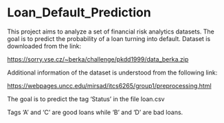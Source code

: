 # Loan_Default_Prediction

This project aims to analyze a set of financial risk analytics datasets. The goal is to predict the probability of a loan turning into default. Dataset is downloaded from the link:

 https://sorry.vse.cz/~berka/challenge/pkdd1999/data_berka.zip
 
 Additional information of the dataset is understood from the following link:
 
 https://webpages.uncc.edu/mirsad/itcs6265/group1/preprocessing.html
  
 The goal is to predict the tag ‘Status’ in the file loan.csv
 
 Tags ‘A’ and ‘C’ are good loans while ‘B’ and ‘D’ are bad loans. 
 
